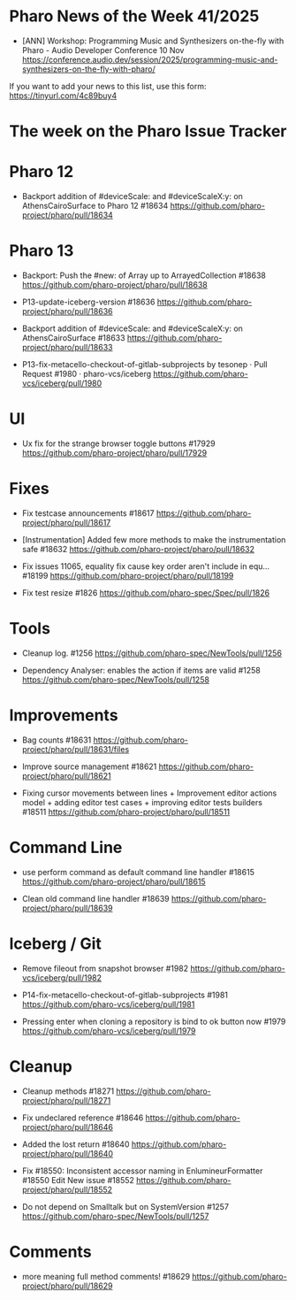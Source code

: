 # Pharo News of the Week 41/2025

- [ANN] Workshop: Programming Music and Synthesizers on-the-fly with Pharo - Audio Developer Conference 10 Nov
	https://conference.audio.dev/session/2025/programming-music-and-synthesizers-on-the-fly-with-pharo/

If you want to add your news to this list, use this form: https://tinyurl.com/4c89buy4

# The week on the Pharo Issue Tracker

# Pharo 12

- Backport addition of #deviceScale: and #deviceScaleX:y: on AthensCairoSurface to Pharo 12 #18634
	https://github.com/pharo-project/pharo/pull/18634

# Pharo 13

- Backport: Push the #new: of Array up to ArrayedCollection #18638
	https://github.com/pharo-project/pharo/pull/18638
	
- P13-update-iceberg-version #18636
	https://github.com/pharo-project/pharo/pull/18636
	
- Backport addition of #deviceScale: and #deviceScaleX:y: on AthensCairoSurface #18633
	https://github.com/pharo-project/pharo/pull/18633
	
- P13-fix-metacello-checkout-of-gitlab-subprojects by tesonep · Pull Request #1980 · pharo-vcs/iceberg
	https://github.com/pharo-vcs/iceberg/pull/1980

# UI

- Ux fix for the strange browser toggle buttons #17929
	https://github.com/pharo-project/pharo/pull/17929
	
	
# Fixes

- Fix testcase announcements #18617
	https://github.com/pharo-project/pharo/pull/18617

- [Instrumentation] Added few more methods to make the instrumentation safe #18632
		https://github.com/pharo-project/pharo/pull/18632
		
- Fix issues 11065, equality fix cause key order aren't include in equ… #18199
	https://github.com/pharo-project/pharo/pull/18199
	
- Fix test resize #1826
	https://github.com/pharo-spec/Spec/pull/1826
		

# Tools

- Cleanup log. #1256
	https://github.com/pharo-spec/NewTools/pull/1256
	
- Dependency Analyser: enables the action if items are valid #1258
	https://github.com/pharo-spec/NewTools/pull/1258

# Improvements

- Bag counts #18631
	https://github.com/pharo-project/pharo/pull/18631/files
	
- Improve source management #18621
	https://github.com/pharo-project/pharo/pull/18621
	
- Fixing cursor movements between lines + Improvement editor actions model + adding editor test cases + improving editor tests builders #18511
	https://github.com/pharo-project/pharo/pull/18511
	
	
# Command Line

- use perform command as default command line handler #18615
	https://github.com/pharo-project/pharo/pull/18615
	
- Clean old command line handler #18639
	https://github.com/pharo-project/pharo/pull/18639
	
# Iceberg / Git

- Remove fileout from snapshot browser #1982
	https://github.com/pharo-vcs/iceberg/pull/1982
	
- P14-fix-metacello-checkout-of-gitlab-subprojects #1981
	https://github.com/pharo-vcs/iceberg/pull/1981
	
- Pressing enter when cloning a repository is bind to ok button now #1979
	https://github.com/pharo-vcs/iceberg/pull/1979
	
# Cleanup

- Cleanup methods #18271
	https://github.com/pharo-project/pharo/pull/18271

- Fix undeclared reference #18646
	https://github.com/pharo-project/pharo/pull/18646
	
- Added the lost return #18640
	https://github.com/pharo-project/pharo/pull/18640
	
- Fix #18550: Inconsistent accessor naming in EnlumineurFormatter #18550 Edit New issue #18552
	https://github.com/pharo-project/pharo/pull/18552
	
- Do not depend on Smalltalk but on SystemVersion #1257
	https://github.com/pharo-spec/NewTools/pull/1257
	
# Comments
- more meaning full method comments! #18629
	https://github.com/pharo-project/pharo/pull/18629
	
	
	
